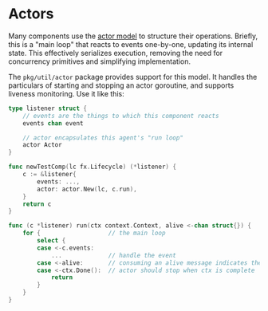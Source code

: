 # Actors

Many components use the [actor model](https://en.wikipedia.org/wiki/Actor_model) to structure their operations.
Briefly, this is a "main loop" that reacts to events one-by-one, updating its internal state.
This effectively serializes execution, removing the need for concurrency primitives and simplifying implementation.

The `pkg/util/actor` package provides support for this model.
It handles the particulars of starting and stopping an actor goroutine, and supports liveness monitoring.
Use it like this:

```go
type listener struct {
    // events are the things to which this component reacts
    events chan event

    // actor encapsulates this agent's "run loop"
    actor Actor
}

func newTestComp(lc fx.Lifecycle) (*listener) {
    c := &listener{
        events: ...,
        actor: actor.New(lc, c.run),
    }
    return c
}

func (c *listener) run(ctx context.Context, alive <-chan struct{}) {
    for {					// the main loop
        select {
        case <-c.events:
            ...             // handle the event
        case <-alive: 		// consuming an alive message indicates the loop is healthy
        case <-ctx.Done(): 	// actor should stop when ctx is complete
            return
        }
    }
}
```
